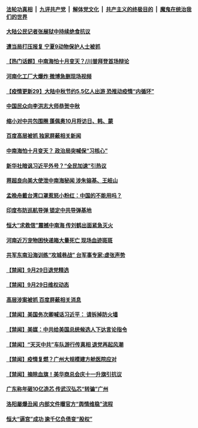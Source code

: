 

####  [法轮功真相](../../../../basic/blob/master/README.md?t=10010102) &nbsp;|&nbsp; [九评共产党](../../../../9ping.md/blob/master/README.md?t=10010102) &nbsp;|&nbsp; [解体党文化](../../../../jtdwh.md/blob/master/README.md?t=10010102)  &nbsp;|&nbsp; [共产主义的终极目的](../../../../gczydzjmd.md/blob/master/README.md?t=10010102) &nbsp;|&nbsp; [魔鬼在统治我们的世界](../../../../mgztzwmdsj.md/blob/master/README.md?t=10010102) 

#### [大陆公民记者张展狱中持续绝食抗议](../pages/prog204/a102952656.md?t=10010102) 

#### [遭当局打压报复 宁夏9动物保护人士被抓](../pages/prog204/a102952653.md?t=10010102) 

#### [【热门话题】中南海怕十月变天？/川普拜登首场辩论](../pages/prog204/a102952585.md?t=10010102) 

#### [河南化工厂大爆炸 微博急删现场视频](../pages/prog204/a102952620.md?t=10010102) 

#### [【疫情更新29】大陆中秋节约5.5亿人出游 恐推动疫情“内循环”](../pages/prog204/a102944962.md?t=10010102) 

#### [中国民众向李洪志大师恭贺中秋](../pages/prog204/a102952588.md?t=10010102) 


#### [缩小对中共包围圈 蓬佩奥10月将访日、韩、蒙](../pages/prog204/a102952483.md?t=10010102) 

#### [百度高层被抓 独家屏蔽相关新闻](../pages/prog204/a102952379.md?t=10010102) 

#### [中南海怕十月变天？ 政治局突喊保“习核心”](../pages/prog204/a102952363.md?t=10010102) 

#### [新华社暗讽习近平外号？“全民加速”引热议](../pages/prog204/a102951807.md?t=10010102) 

#### [蒋超良向美大使泄中南海秘闻 涉朱镕基、王岐山](../pages/prog204/a102952318.md?t=10010102) 

#### [孟晚舟戴台湾口罩惹怒小粉红：中国的不能用吗？](../pages/prog204/a102952312.md?t=10010102) 

#### [印度布防巡航导弹 锁定中共导弹基地](../pages/prog204/a102952310.md?t=10010102) 

#### [恒大“求救信”震撼中南海 传刘鹤出面紧急灭火](../pages/prog204/a102952299.md?t=10010102) 

#### [河南近万宠物困快递箱大量死亡 现场血迹斑斑](../pages/prog204/a102951802.md?t=10010102) 


#### [共军东南沿海训练“攻城巷战” 台军事专家:虚张声势](../pages/prog204/a102952145.md?t=10010102) 


#### [【禁闻】9月29日退党精选](../pages/prog204/a102952203.md?t=10010102) 

#### [【禁闻】9月29日维权动态](../pages/prog204/a102952200.md?t=10010102) 

#### [高层涉案被抓 百度屏蔽相关消息](../pages/prog204/a102952028.md?t=10010102) 

#### [【禁闻】美国务次卿喊话习近平： 请拆掉防火墙](../pages/prog204/a102952206.md?t=10010102) 

#### [【禁闻】美媒：中共给美国总统候选人下达言论指令](../pages/prog204/a102952160.md?t=10010102) 

#### [【禁闻】“天灭中共”车队游行传真相 退党再起风潮](../pages/prog204/a102952164.md?t=10010102) 

#### [【禁闻】疫情复燃？广州大规模建方舱医院应对](../pages/prog204/a102952149.md?t=10010102) 

#### [【禁闻】摘除血旗！美华商总会庆十一升旗引抗议](../pages/prog204/a102952132.md?t=10010102) 

#### [广东称年砸10亿造芯 传武汉弘芯“转骗”广州](../pages/prog204/a102952063.md?t=10010102) 

#### [洛阳屡爆丑闻 内部文件曝官方“舆情维稳”流程](../pages/prog204/a102952040.md?t=10010102) 

#### [恒大“逼宫”成功  逾千亿负债变“股权”](../pages/prog204/a102952062.md?t=10010102) 

